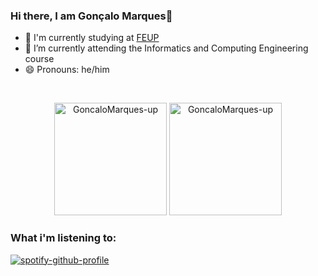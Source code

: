 ### Hi there, I am Gonçalo Marques👋 ###
- 🔭 I'm currently studying at <a href="https://sigarra.up.pt/feup/pt/web_page.inicial" target="_blank">FEUP</a><br>
- 🌱 I’m currently attending the Informatics and Computing Engineering course<br>
- 😄 Pronouns: he/him<br>
<br>

<p align = "center">
  <img height="180em" src="https://github-readme-stats.vercel.app/api?username=GoncaloMarques-up&show_icons=true&theme=dark&include_all_commits=true&count_private=true" alt="GoncaloMarques-up">
  <img height="180em" src="https://github-readme-stats.vercel.app/api/top-langs/?username=GoncaloMarques-up&hide=makefile,cmake,tex&layout=compact&theme=dark&include_all_commits=true&count_private=true&show_icons=true" alt="GoncaloMarques-up"> 
</p>

### What i'm listening to: ###

[![spotify-github-profile](https://spotify-github-profile.vercel.app/api/view?uid=21df2fj2jm3lrmqw2afn6z2dq&cover_image=true&theme=novatorem&bar_color=473795&bar_color_cover=false)](https://github.com/kittinan/spotify-github-profile)
